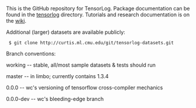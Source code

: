This is the GitHub repository for TensorLog. Package documentation can be found in the [tensorlog](tensorlog) directory. Tutorials and research documentation is on the [wiki](https://github.com/TeamCohen/TensorLog/wiki).

Additional (larger) datasets are available publicly:

     $ git clone http://curtis.ml.cmu.edu/git/tensorlog-datasets.git

Branch conventions:

working -- stable, all/most sample datasets & tests should run

master -- in limbo; currently contains 1.3.4

0.0.0 -- wc's versioning of tensorflow cross-compiler mechanics

0.0.0-dev -- wc's bleeding-edge branch
